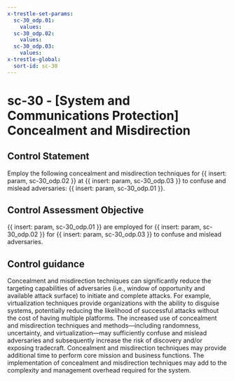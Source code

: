 ```yaml
---
x-trestle-set-params:
  sc-30_odp.01:
    values:
  sc-30_odp.02:
    values:
  sc-30_odp.03:
    values:
x-trestle-global:
  sort-id: sc-30
---
```


# sc-30 - \[System and Communications Protection\] Concealment and Misdirection

## Control Statement

Employ the following concealment and misdirection techniques for {{ insert: param, sc-30_odp.02 }} at {{ insert: param, sc-30_odp.03 }} to confuse and mislead adversaries: {{ insert: param, sc-30_odp.01 }}.

## Control Assessment Objective

{{ insert: param, sc-30_odp.01 }} are employed for {{ insert: param, sc-30_odp.02 }} for {{ insert: param, sc-30_odp.03 }} to confuse and mislead adversaries.

## Control guidance

Concealment and misdirection techniques can significantly reduce the targeting capabilities of adversaries (i.e., window of opportunity and available attack surface) to initiate and complete attacks. For example, virtualization techniques provide organizations with the ability to disguise systems, potentially reducing the likelihood of successful attacks without the cost of having multiple platforms. The increased use of concealment and misdirection techniques and methods—including randomness, uncertainty, and virtualization—may sufficiently confuse and mislead adversaries and subsequently increase the risk of discovery and/or exposing tradecraft. Concealment and misdirection techniques may provide additional time to perform core mission and business functions. The implementation of concealment and misdirection techniques may add to the complexity and management overhead required for the system.
